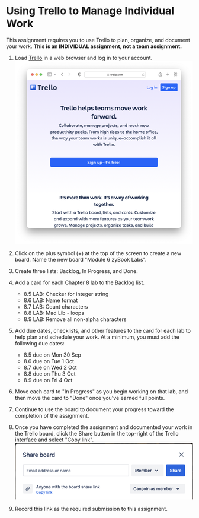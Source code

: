 # Using Trello to Manage Individual Work

This assignment requires you to use Trello to plan, organize, and document your
work. **This is an INDIVIDUAL assignment, not a team assignment.**

1. Load [Trello](http://trello.com) in a web browser and log in to your account. ![](img/trello.png)

1. Click on the plus symbol (+) at the top of the screen to create a new board.
   Name the new board "Module 6 zyBook Labs".

1. Create three lists: Backlog, In Progress, and Done. 

1. Add a card for each Chapter 8 lab to the Backlog list.
    - 8.5 LAB: Checker for integer string
    - 8.6 LAB: Name format
    - 8.7 LAB: Count characters
    - 8.8 LAB: Mad Lib - loops
    - 8.9 LAB: Remove all non-alpha characters 

1. Add due dates, checklists, and other features to the card for each lab to
   help plan and schedule your work. At a minimum, you must add the following due dates: 
    - 8.5 due on Mon 30 Sep 
    - 8.6 due on Tue 1 Oct 
    - 8.7 due on Wed 2 Oct 
    - 8.8 due on Thu 3 Oct
    - 8.9 due on Fri 4 Oct 

1. Move each card to "In Progress" as you begin working on that lab, and then
   move the card to "Done" once you've earned full points.

1. Continue to use the board to document your progress toward the completion of
   the assignment.

1. Once you have completed the assignment and documented your work in the Trello
   board, click the Share button in the top-right of the Trello interface and
   select "Copy link".  ![](img/share.png)

1. Record this link as the required submission to this assignment.

